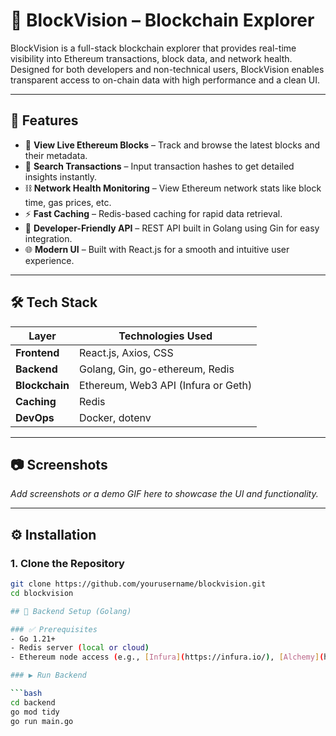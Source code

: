 # 🚀 BlockVision – Blockchain Explorer

BlockVision is a full-stack blockchain explorer that provides real-time visibility into Ethereum transactions, block data, and network health. Designed for both developers and non-technical users, BlockVision enables transparent access to on-chain data with high performance and a clean UI.

---

## 📌 Features

- 🔎 **View Live Ethereum Blocks** – Track and browse the latest blocks and their metadata.
- 💸 **Search Transactions** – Input transaction hashes to get detailed insights instantly.
- ⛓️ **Network Health Monitoring** – View Ethereum network stats like block time, gas prices, etc.
- ⚡ **Fast Caching** – Redis-based caching for rapid data retrieval.
- 🧠 **Developer-Friendly API** – REST API built in Golang using Gin for easy integration.
- 🌐 **Modern UI** – Built with React.js for a smooth and intuitive user experience.

---

## 🛠️ Tech Stack

| Layer           | Technologies Used                      |
|----------------|------------------------------------------|
| **Frontend**    | React.js, Axios, CSS                    |
| **Backend**     | Golang, Gin, go-ethereum, Redis         |
| **Blockchain**  | Ethereum, Web3 API (Infura or Geth)     |
| **Caching**     | Redis                                   |
| **DevOps**      | Docker, dotenv                          |

---

## 📷 Screenshots

_Add screenshots or a demo GIF here to showcase the UI and functionality._

---

## ⚙️ Installation

### 1. Clone the Repository

```bash
git clone https://github.com/yourusername/blockvision.git
cd blockvision

## 🚀 Backend Setup (Golang)

### ✅ Prerequisites
- Go 1.21+
- Redis server (local or cloud)
- Ethereum node access (e.g., [Infura](https://infura.io/), [Alchemy](https://www.alchemy.com/), or local Geth)

### ▶️ Run Backend

```bash
cd backend
go mod tidy
go run main.go
